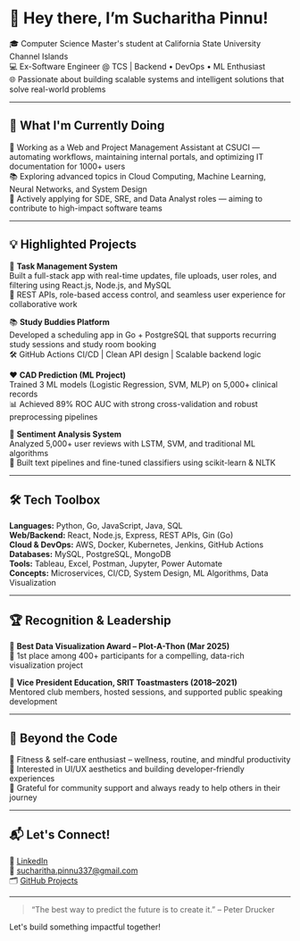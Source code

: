 # 👋 Hey there, I’m Sucharitha Pinnu!

🎓 Computer Science Master's student at California State University Channel Islands  
💻 Ex-Software Engineer @ TCS | Backend • DevOps • ML Enthusiast  
🌐 Passionate about building scalable systems and intelligent solutions that solve real-world problems

---

## 🚀 What I'm Currently Doing

🔧 Working as a Web and Project Management Assistant at CSUCI — automating workflows, maintaining internal portals, and optimizing IT documentation for 1000+ users  
📚 Exploring advanced topics in Cloud Computing, Machine Learning, Neural Networks, and System Design  
💬 Actively applying for SDE, SRE, and Data Analyst roles — aiming to contribute to high-impact software teams

---

## 💡 Highlighted Projects

📂 **Task Management System**  
Built a full-stack app with real-time updates, file uploads, user roles, and filtering using React.js, Node.js, and MySQL  
🔗 REST APIs, role-based access control, and seamless user experience for collaborative work

📚 **Study Buddies Platform**  
Developed a scheduling app in Go + PostgreSQL that supports recurring study sessions and study room booking  
🛠️ GitHub Actions CI/CD | Clean API design | Scalable backend logic

❤️ **CAD Prediction (ML Project)**  
Trained 3 ML models (Logistic Regression, SVM, MLP) on 5,000+ clinical records  
📊 Achieved 89% ROC AUC with strong cross-validation and robust preprocessing pipelines

💬 **Sentiment Analysis System**  
Analyzed 5,000+ user reviews with LSTM, SVM, and traditional ML algorithms  
🧠 Built text pipelines and fine-tuned classifiers using scikit-learn & NLTK

---

## 🛠️ Tech Toolbox

**Languages:** Python, Go, JavaScript, Java, SQL  
**Web/Backend:** React, Node.js, Express, REST APIs, Gin (Go)  
**Cloud & DevOps:** AWS, Docker, Kubernetes, Jenkins, GitHub Actions  
**Databases:** MySQL, PostgreSQL, MongoDB  
**Tools:** Tableau, Excel, Postman, Jupyter, Power Automate  
**Concepts:** Microservices, CI/CD, System Design, ML Algorithms, Data Visualization  

---

## 🏆 Recognition & Leadership

🏅 **Best Data Visualization Award – Plot-A-Thon (Mar 2025)**  
🥇 1st place among 400+ participants for a compelling, data-rich visualization project

🎤 **Vice President Education, SRIT Toastmasters (2018–2021)**  
Mentored club members, hosted sessions, and supported public speaking development

---

## 🌱 Beyond the Code

💪 Fitness & self-care enthusiast – wellness, routine, and mindful productivity  
🎨 Interested in UI/UX aesthetics and building developer-friendly experiences  
🙏 Grateful for community support and always ready to help others in their journey  

---

## 📬 Let's Connect!

💼 [LinkedIn](https://linkedin.com/in/sucharitha-pinnu)  
📧 sucharitha.pinnu337@gmail.com  
🗂️ [GitHub Projects](https://github.com/Sucharitha337-maker)

---

> “The best way to predict the future is to create it.” – Peter Drucker

Let's build something impactful together!

